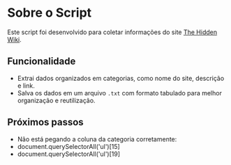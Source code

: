 # Sobre o Script

Este script foi desenvolvido para coletar informações do site [The Hidden Wiki](https://thehidden-wiki.org/wiki/index.php/Main_Page).

## Funcionalidade

- Extrai dados organizados em categorias, como nome do site, descrição e link.
- Salva os dados em um arquivo `.txt` com formato tabulado para melhor organização e reutilização.

## Próximos passos

- Não está pegando a coluna da categoria corretamente:
- document.querySelectorAll('ul')[15]
- document.querySelectorAll('ul')[19]


